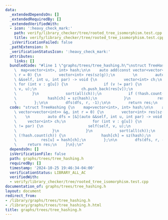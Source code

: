 ```yaml
---
data:
  _extendedDependsOn: []
  _extendedRequiredBy: []
  _extendedVerifiedWith:
  - icon: ':heavy_check_mark:'
    path: verify/library_checker/tree/rooted_tree_isomorphism.test.cpp
    title: verify/library_checker/tree/rooted_tree_isomorphism.test.cpp
  _isVerificationFailed: false
  _pathExtension: h
  _verificationStatusIcon: ':heavy_check_mark:'
  attributes:
    links: []
  bundledCode: "#line 1 \"graphs/trees/tree_hashing.h\"\nstruct TreeHashing {\n  \
    \  map<vector<int>, int> hash;\n\n    auto add(const vector<vector<int>> &g, int\
    \ r = 0) {\n        vector<int> res(sz(g));\n        \n        auto dfs = [&](auto\
    \ &&self, int u, int par) -> void {\n            vector<int> ch;\n           \
    \ for (int v : g[u]) {\n                if (v != par) {\n                    self(self,\
    \ v, u);\n                    ch.push_back(res[v]);\n                }\n     \
    \       }\n            sort(all(ch));\n            if (!hash.count(ch)) {\n  \
    \              hash[ch] = sz(hash);\n            }\n            res[u] = hash[ch];\n\
    \        };\n\n        dfs(dfs, r, -1);\n\n        return res;\n    }\n};\n"
  code: "struct TreeHashing {\n    map<vector<int>, int> hash;\n\n    auto add(const\
    \ vector<vector<int>> &g, int r = 0) {\n        vector<int> res(sz(g));\n    \
    \    \n        auto dfs = [&](auto &&self, int u, int par) -> void {\n       \
    \     vector<int> ch;\n            for (int v : g[u]) {\n                if (v\
    \ != par) {\n                    self(self, v, u);\n                    ch.push_back(res[v]);\n\
    \                }\n            }\n            sort(all(ch));\n            if\
    \ (!hash.count(ch)) {\n                hash[ch] = sz(hash);\n            }\n \
    \           res[u] = hash[ch];\n        };\n\n        dfs(dfs, r, -1);\n\n   \
    \     return res;\n    }\n};\n"
  dependsOn: []
  isVerificationFile: false
  path: graphs/trees/tree_hashing.h
  requiredBy: []
  timestamp: '2024-10-25 19:46:34-04:00'
  verificationStatus: LIBRARY_ALL_AC
  verifiedWith:
  - verify/library_checker/tree/rooted_tree_isomorphism.test.cpp
documentation_of: graphs/trees/tree_hashing.h
layout: document
redirect_from:
- /library/graphs/trees/tree_hashing.h
- /library/graphs/trees/tree_hashing.h.html
title: graphs/trees/tree_hashing.h
---
```

